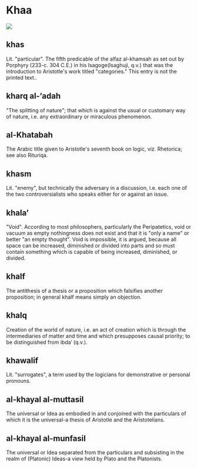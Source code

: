 Khaa
====

![](books/0747-dictionary_of_islamic_philosophical_terms/images/image008.gif)

khas
----

Lit. "particular". The fifth predicable of the alfaz al-khamsah as set
out by Porphyry (233-c. 304 C.E.) in his Isagoge(Isaghuji, q.v.) that
was the introduction to Aristotle's work titled "categories." This entry
is not the printed text..

kharq al-‘adah
--------------

"The splitting of nature"; that which is against the usual or customary
way of nature, i.e. any extraordinary or miraculous phenomenon.

al-Khatabah
-----------

The Arabic title given to Aristotle's seventh book on logic, viz.
Rhetorica; see also Rituriqa.

khasm
-----

Lit. "enemy", but technically the adversary in a discussion, i.e. each
one of the two controversialists who speaks either for or against an
issue.

khala’
------

"Void". According to most philosophers, particularly the Peripatetics,
void or vacuum as empty nothingness does not exist and that it is "only
a name" or better "an empty thought". Void is impossible, it is argued,
because all space can be increased, diminished or divided into parts and
so must contain something which is capable of being increased,
diminished, or divided.

khalf
-----

The antithesis of a thesis or a proposition which falsifies another
proposition; in general khalf means simply an objection.

khalq
-----

Creation of the world of nature, i.e. an act of creation which is
through the intermediaries of matter and time and which presupposes
causal priority; to be distinguished from ibda‘ (q.v.).

khawalif
--------

Lit. "surrogates", a term used by the logicians for demonstrative or
personal pronouns.

al-khayal al-muttasil
---------------------

The universal or Idea as embodied in and conjoined with the particulars
of which it is the universal-a thesis of Aristotle and the
Aristotelians.

al-khayal al-munfasil
---------------------

The universal or Idea separated from the particulars and subsisting in
the realm of (Platonic) Ideas-a view held by Plato and the Platonists.


